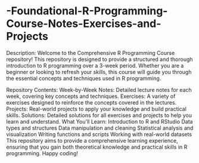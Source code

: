 # -Foundational-R-Programming-Course-Notes-Exercises-and-Projects

Description:
Welcome to the Comprehensive R Programming Course repository! This repository is designed to provide a structured and thorough introduction to R programming over a 3-week period. Whether you are a beginner or looking to refresh your skills, this course will guide you through the essential concepts and techniques used in R programming.

Repository Contents:
Week-by-Week Notes: Detailed lecture notes for each week, covering key concepts and techniques.
Exercises: A variety of exercises designed to reinforce the concepts covered in the lectures.
Projects: Real-world projects to apply your knowledge and build practical skills.
Solutions: Detailed solutions for all exercises and projects to help you learn and understand.
What You'll Learn:
Introduction to R and RStudio
Data types and structures
Data manipulation and cleaning
Statistical analysis and visualization
Writing functions and scripts
Working with real-world datasets
This repository aims to provide a comprehensive learning experience, ensuring that you gain both theoretical knowledge and practical skills in R programming. Happy coding!
